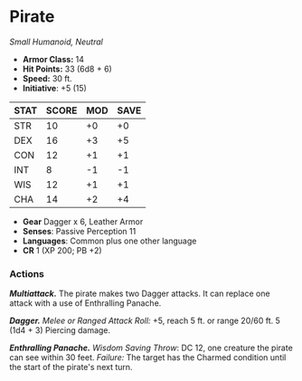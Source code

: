 # Pirate

*Small Humanoid, Neutral*

- **Armor Class:** 14
- **Hit Points:** 33 (6d8 + 6)
- **Speed:** 30 ft.
- **Initiative**: +5 (15)

|STAT|SCORE|MOD|SAVE|
| --- | --- | --- | ---- |
| STR | 10 | +0 | +0 |
| DEX | 16 | +3 | +5 |
| CON | 12 | +1 | +1 |
| INT | 8 | -1 | -1 |
| WIS | 12 | +1 | +1 |
| CHA | 14 | +2 | +4 |

- **Gear** Dagger x 6, Leather Armor
- **Senses**: Passive Perception 11
- **Languages**: Common plus one other language
- **CR** 1 (XP 200; PB +2)

### Actions

***Multiattack.*** The pirate makes two Dagger attacks. It can replace one attack with a use of Enthralling Panache.

***Dagger.*** *Melee or Ranged Attack Roll:* +5, reach 5 ft. or range 20/60 ft. 5 (1d4 + 3) Piercing damage.

***Enthralling Panache.*** *Wisdom Saving Throw*: DC 12, one creature the pirate can see within 30 feet. *Failure:*  The target has the Charmed condition until the start of the pirate's next turn.

